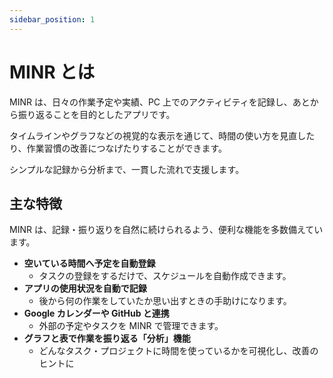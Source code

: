 ```yaml
---
sidebar_position: 1
---
```


# MINR とは

MINR は、日々の作業予定や実績、PC 上でのアクティビティを記録し、あとから振り返ることを目的としたアプリです。

タイムラインやグラフなどの視覚的な表示を通じて、時間の使い方を見直したり、作業習慣の改善につなげたりすることができます。

シンプルな記録から分析まで、一貫した流れで支援します。

## 主な特徴

MINR は、記録・振り返りを自然に続けられるよう、便利な機能を多数備えています。

- **空いている時間へ予定を自動登録**
  - タスクの登録をするだけで、スケジュールを自動作成できます。
- **アプリの使用状況を自動で記録**
  - 後から何の作業をしていたか思い出すときの手助けになります。
- **Google カレンダーや GitHub と連携**
  - 外部の予定やタスクを MINR で管理できます。
- **グラフと表で作業を振り返る「分析」機能**
  - どんなタスク・プロジェクトに時間を使っているかを可視化し、改善のヒントに
